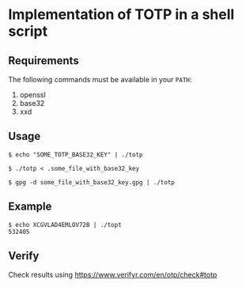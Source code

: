# Implementation of TOTP in a shell script

## Requirements

The following commands must be available in your `PATH`:

1. openssl
2. base32
3. xxd

## Usage

    $ echo "SOME_TOTP_BASE32_KEY" | ./totp

    $ ./totp < .some_file_with_base32_key
    
    $ gpg -d some_file_with_base32_key.gpg | ./totp
    
## Example

    $ echo XCGVLAD4EMLOV72B | ./topt
    532405

## Verify

Check results using https://www.verifyr.com/en/otp/check#totp
